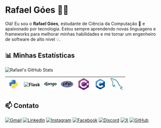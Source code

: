 # Rafael Góes 👨‍💻

Olá! Eu sou o **Rafael Góes**, estudante de Ciência da Computação 🚀 e apaixonado por tecnologia. Estou sempre aprendendo novas linguagens e frameworks para melhorar minhas habilidades e me tornar um engenheiro de software de alto nível 💡.

## 📊 Minhas Estatísticas
![Rafael's GitHub Stats](https://github-readme-stats.vercel.app/api?username=rafaelgoesti&show_icons=true&theme=react&count_private=true)


| <img title="Python" alt="Python" width="40px" src="https://raw.githubusercontent.com/github/explore/master/topics/python/python.png"> | <img title="Flask" alt="Flask" width="40px" src="https://img.icons8.com/ios-filled/FFFFFF/flask.png"> | <img title="Django" alt="Django" width="40px" src="https://raw.githubusercontent.com/github/explore/main/topics/django/django.png"> | <img title="PHP" alt="PHP" width="40px" src="https://raw.githubusercontent.com/devicons/devicon/master/icons/php/php-original.svg"> | <img title="C#" alt="C#" width="40px" src="https://raw.githubusercontent.com/devicons/devicon/master/icons/csharp/csharp-original.svg"> | <img title="C" alt="C" width="40px" src="https://raw.githubusercontent.com/github/explore/master/topics/c/c.png"> | <img title="MySQL" alt="MySQL" width="40px" src="https://raw.githubusercontent.com/devicons/devicon/master/icons/mysql/mysql-original.svg"> |
|--|--|--|--|--|--|--|

## 📫 Contato

[![Gmail](https://img.shields.io/badge/Gmail-D14836?style=for-the-badge&logo=gmail&logoColor=white)](mailto:seuemail@gmail.com)
[![LinkedIn](https://img.shields.io/badge/LinkedIn-0A66C2?style=for-the-badge&logo=linkedin&logoColor=white)](https://www.linkedin.com/in/rafael-g%C3%B3es-duarte-10709332a?utm_source=share&utm_campaign=share_via&utm_content=profile&utm_medium=android_app)
[![Instagram](https://img.shields.io/badge/Instagram-E4405F?style=for-the-badge&logo=instagram&logoColor=white)](https://www.instagram.com/rafaelgoesti/)
[![Facebook](https://img.shields.io/badge/Facebook-1877F2?style=for-the-badge&logo=facebook&logoColor=white)](https://www.facebook.com/share/1D3u4yYWeT/)
[![Discord](https://img.shields.io/badge/Discord-7289DA?style=for-the-badge&logo=discord&logoColor=white)](https://discord.com/users/seuperfil)
[![X](https://img.shields.io/badge/X-000000?style=for-the-badge&logo=x&logoColor=white)](https://www.x.com/seuperfil)
[![GitHub](https://img.shields.io/badge/GitHub-181717?style=for-the-badge&logo=github&logoColor=white)](https://github.com/seuperfil)
